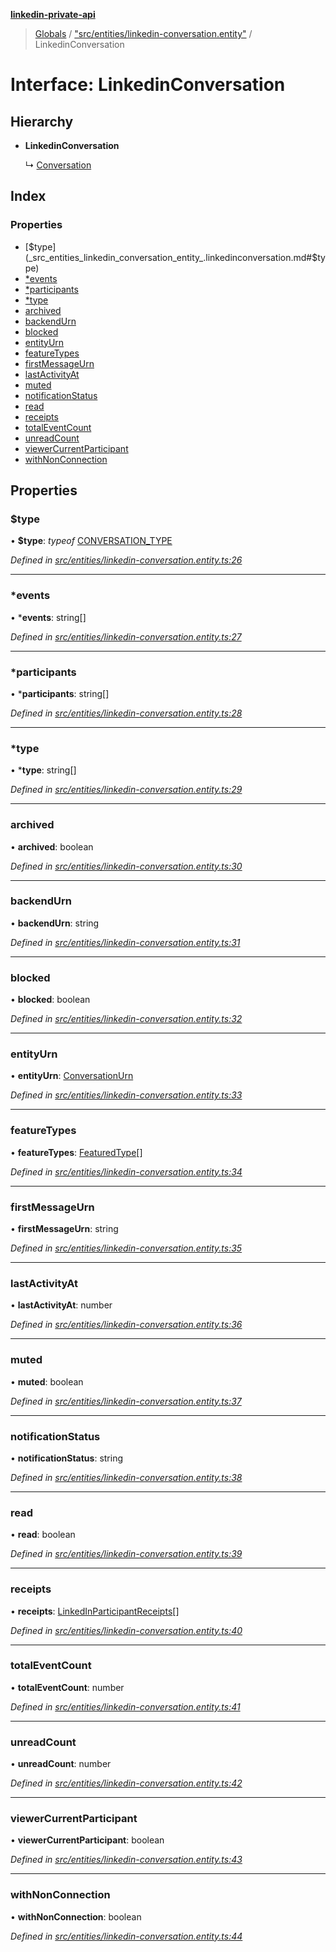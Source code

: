 **[linkedin-private-api](../README.md)**

> [Globals](../globals.md) / ["src/entities/linkedin-conversation.entity"](../modules/_src_entities_linkedin_conversation_entity_.md) / LinkedinConversation

# Interface: LinkedinConversation

## Hierarchy

* **LinkedinConversation**

  ↳ [Conversation](_src_entities_conversation_entity_.conversation.md)

## Index

### Properties

* [$type](_src_entities_linkedin_conversation_entity_.linkedinconversation.md#$type)
* [*events](_src_entities_linkedin_conversation_entity_.linkedinconversation.md#*events)
* [*participants](_src_entities_linkedin_conversation_entity_.linkedinconversation.md#*participants)
* [*type](_src_entities_linkedin_conversation_entity_.linkedinconversation.md#*type)
* [archived](_src_entities_linkedin_conversation_entity_.linkedinconversation.md#archived)
* [backendUrn](_src_entities_linkedin_conversation_entity_.linkedinconversation.md#backendurn)
* [blocked](_src_entities_linkedin_conversation_entity_.linkedinconversation.md#blocked)
* [entityUrn](_src_entities_linkedin_conversation_entity_.linkedinconversation.md#entityurn)
* [featureTypes](_src_entities_linkedin_conversation_entity_.linkedinconversation.md#featuretypes)
* [firstMessageUrn](_src_entities_linkedin_conversation_entity_.linkedinconversation.md#firstmessageurn)
* [lastActivityAt](_src_entities_linkedin_conversation_entity_.linkedinconversation.md#lastactivityat)
* [muted](_src_entities_linkedin_conversation_entity_.linkedinconversation.md#muted)
* [notificationStatus](_src_entities_linkedin_conversation_entity_.linkedinconversation.md#notificationstatus)
* [read](_src_entities_linkedin_conversation_entity_.linkedinconversation.md#read)
* [receipts](_src_entities_linkedin_conversation_entity_.linkedinconversation.md#receipts)
* [totalEventCount](_src_entities_linkedin_conversation_entity_.linkedinconversation.md#totaleventcount)
* [unreadCount](_src_entities_linkedin_conversation_entity_.linkedinconversation.md#unreadcount)
* [viewerCurrentParticipant](_src_entities_linkedin_conversation_entity_.linkedinconversation.md#viewercurrentparticipant)
* [withNonConnection](_src_entities_linkedin_conversation_entity_.linkedinconversation.md#withnonconnection)

## Properties

### $type

•  **$type**: *typeof* [CONVERSATION\_TYPE](../modules/_src_entities_linkedin_conversation_entity_.md#conversation_type)

*Defined in [src/entities/linkedin-conversation.entity.ts:26](https://github.com/dmitriy-qua/linkedin-private-api/blob/0548fcd/src/entities/linkedin-conversation.entity.ts#L26)*

___

### *events

•  ***events**: string[]

*Defined in [src/entities/linkedin-conversation.entity.ts:27](https://github.com/dmitriy-qua/linkedin-private-api/blob/0548fcd/src/entities/linkedin-conversation.entity.ts#L27)*

___

### *participants

•  ***participants**: string[]

*Defined in [src/entities/linkedin-conversation.entity.ts:28](https://github.com/dmitriy-qua/linkedin-private-api/blob/0548fcd/src/entities/linkedin-conversation.entity.ts#L28)*

___

### *type

•  ***type**: string[]

*Defined in [src/entities/linkedin-conversation.entity.ts:29](https://github.com/dmitriy-qua/linkedin-private-api/blob/0548fcd/src/entities/linkedin-conversation.entity.ts#L29)*

___

### archived

•  **archived**: boolean

*Defined in [src/entities/linkedin-conversation.entity.ts:30](https://github.com/dmitriy-qua/linkedin-private-api/blob/0548fcd/src/entities/linkedin-conversation.entity.ts#L30)*

___

### backendUrn

•  **backendUrn**: string

*Defined in [src/entities/linkedin-conversation.entity.ts:31](https://github.com/dmitriy-qua/linkedin-private-api/blob/0548fcd/src/entities/linkedin-conversation.entity.ts#L31)*

___

### blocked

•  **blocked**: boolean

*Defined in [src/entities/linkedin-conversation.entity.ts:32](https://github.com/dmitriy-qua/linkedin-private-api/blob/0548fcd/src/entities/linkedin-conversation.entity.ts#L32)*

___

### entityUrn

•  **entityUrn**: [ConversationUrn](../modules/_src_entities_linkedin_conversation_entity_.md#conversationurn)

*Defined in [src/entities/linkedin-conversation.entity.ts:33](https://github.com/dmitriy-qua/linkedin-private-api/blob/0548fcd/src/entities/linkedin-conversation.entity.ts#L33)*

___

### featureTypes

•  **featureTypes**: [FeaturedType](../enums/_src_entities_linkedin_conversation_entity_.featuredtype.md)[]

*Defined in [src/entities/linkedin-conversation.entity.ts:34](https://github.com/dmitriy-qua/linkedin-private-api/blob/0548fcd/src/entities/linkedin-conversation.entity.ts#L34)*

___

### firstMessageUrn

•  **firstMessageUrn**: string

*Defined in [src/entities/linkedin-conversation.entity.ts:35](https://github.com/dmitriy-qua/linkedin-private-api/blob/0548fcd/src/entities/linkedin-conversation.entity.ts#L35)*

___

### lastActivityAt

•  **lastActivityAt**: number

*Defined in [src/entities/linkedin-conversation.entity.ts:36](https://github.com/dmitriy-qua/linkedin-private-api/blob/0548fcd/src/entities/linkedin-conversation.entity.ts#L36)*

___

### muted

•  **muted**: boolean

*Defined in [src/entities/linkedin-conversation.entity.ts:37](https://github.com/dmitriy-qua/linkedin-private-api/blob/0548fcd/src/entities/linkedin-conversation.entity.ts#L37)*

___

### notificationStatus

•  **notificationStatus**: string

*Defined in [src/entities/linkedin-conversation.entity.ts:38](https://github.com/dmitriy-qua/linkedin-private-api/blob/0548fcd/src/entities/linkedin-conversation.entity.ts#L38)*

___

### read

•  **read**: boolean

*Defined in [src/entities/linkedin-conversation.entity.ts:39](https://github.com/dmitriy-qua/linkedin-private-api/blob/0548fcd/src/entities/linkedin-conversation.entity.ts#L39)*

___

### receipts

•  **receipts**: [LinkedInParticipantReceipts](_src_entities_linkedin_conversation_entity_.linkedinparticipantreceipts.md)[]

*Defined in [src/entities/linkedin-conversation.entity.ts:40](https://github.com/dmitriy-qua/linkedin-private-api/blob/0548fcd/src/entities/linkedin-conversation.entity.ts#L40)*

___

### totalEventCount

•  **totalEventCount**: number

*Defined in [src/entities/linkedin-conversation.entity.ts:41](https://github.com/dmitriy-qua/linkedin-private-api/blob/0548fcd/src/entities/linkedin-conversation.entity.ts#L41)*

___

### unreadCount

•  **unreadCount**: number

*Defined in [src/entities/linkedin-conversation.entity.ts:42](https://github.com/dmitriy-qua/linkedin-private-api/blob/0548fcd/src/entities/linkedin-conversation.entity.ts#L42)*

___

### viewerCurrentParticipant

•  **viewerCurrentParticipant**: boolean

*Defined in [src/entities/linkedin-conversation.entity.ts:43](https://github.com/dmitriy-qua/linkedin-private-api/blob/0548fcd/src/entities/linkedin-conversation.entity.ts#L43)*

___

### withNonConnection

•  **withNonConnection**: boolean

*Defined in [src/entities/linkedin-conversation.entity.ts:44](https://github.com/dmitriy-qua/linkedin-private-api/blob/0548fcd/src/entities/linkedin-conversation.entity.ts#L44)*
